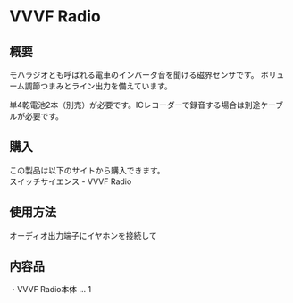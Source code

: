 # VVVF Radio

## 概要
モハラジオとも呼ばれる電車のインバータ音を聞ける磁界センサです。
ボリューム調節つまみとライン出力を備えています。

単4乾電池2本（別売）が必要です。ICレコーダーで録音する場合は別途ケーブルが必要です。

## 購入
この製品は以下のサイトから購入できます。  
スイッチサイエンス - VVVF Radio

## 使用方法
オーディオ出力端子にイヤホンを接続して

## 内容品
・VVVF Radio本体 … 1
